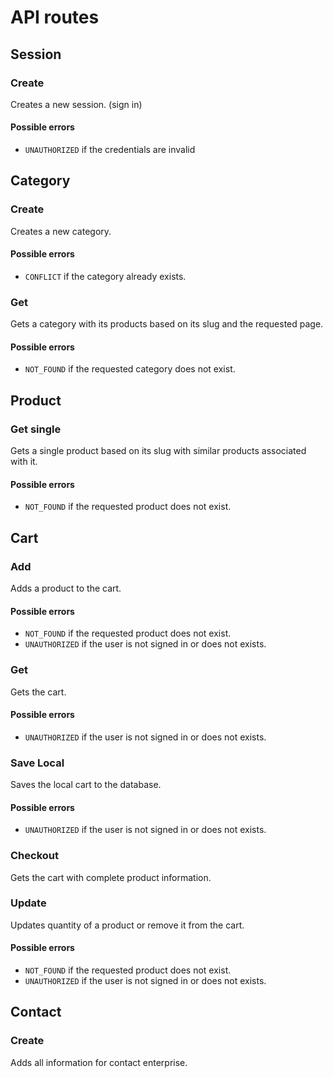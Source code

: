 # API routes

## Session

### Create

Creates a new session. (sign in)

#### Possible errors

- `UNAUTHORIZED` if the credentials are invalid

## Category

### Create

Creates a new category.

#### Possible errors

- `CONFLICT` if the category already exists.

### Get

Gets a category with its products based on its slug and the requested page.

#### Possible errors

- `NOT_FOUND` if the requested category does not exist.

## Product

### Get single

Gets a single product based on its slug with similar products associated with it.

#### Possible errors

- `NOT_FOUND` if the requested product does not exist.

## Cart

### Add

Adds a product to the cart.

#### Possible errors

- `NOT_FOUND` if the requested product does not exist.
- `UNAUTHORIZED` if the user is not signed in or does not exists.

### Get

Gets the cart.

#### Possible errors

- `UNAUTHORIZED` if the user is not signed in or does not exists.

### Save Local

Saves the local cart to the database.

#### Possible errors

- `UNAUTHORIZED` if the user is not signed in or does not exists.

### Checkout

Gets the cart with complete product information.

### Update

Updates quantity of a product or remove it from the cart.

#### Possible errors

- `NOT_FOUND` if the requested product does not exist.
- `UNAUTHORIZED` if the user is not signed in or does not exists.

## Contact

### Create

Adds all information for contact enterprise.
